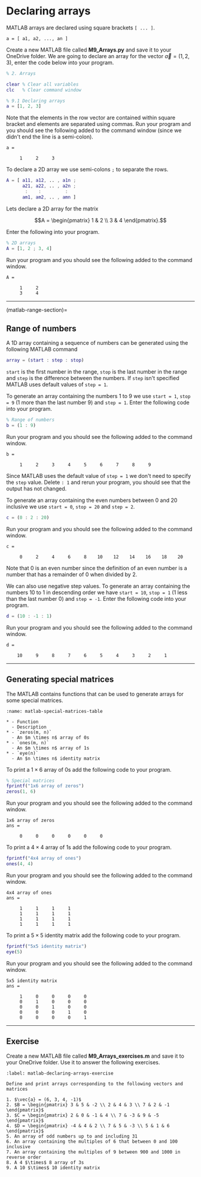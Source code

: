 # Declaring arrays

MATLAB arrays are declared using square brackets `[ ... ]`. 

```text
a = [ a1, a2, ..., an ]
```

Create a new MATLAB file called **M9_Arrays.py** and save it to your OneDrive folder. We are going to declare an array for the vector $\vec{a} = (1, 2, 3)$, enter the code below into your program.

```matlab
% 2. Arrays

clear % Clear all variables
clc   % Clear command window

% 9.1 Declaring arrays
a = [1, 2, 3]
```

Note that the elements in the row vector are contained within square bracket and elements are separated using commas. Run your program and you should see the following added to the command window (since we didn't end the line is a semi-colon).

```text
a =

     1     2     3
```

To declare a 2D array we use semi-colons `;` to separate the rows.

```matlab
A = [ a11, a12, .. , a1n ;
      a21, a22, .. , a2n ;
       :    :         :
      am1, am2, .. , amn ]
```

Lets declare a 2D array for the matrix

$$A = \begin{pmatrix} 1 & 2 \\ 3 & 4 \end{pmatrix}.$$

Enter the following into your program.

```matlab
% 2D arrays
A = [1, 2 ; 3, 4]
```

Run your program and you should see the following added to the command window.

```text
A =

     1     2
     3     4
```

---

(matlab-range-section)=

## Range of numbers

A 1D array containing a sequence of numbers can be generated using the following MATLAB command
```matlab
array = (start : step : stop)
```

`start` is the first number in the range, `stop` is the last number in the range and `step` is the difference between the numbers. If `step` isn't specified MATLAB uses default values of `step = 1`.

To generate an array containing the numbers 1 to 9 we use `start = 1`, `stop = 9` (1 more than the last number 9) and `step = 1`. Enter the following code into your program.

```matlab
% Range of numbers
b = (1 : 9)
```

Run your program and you should see the following added to the command window.

```text
b =

     1     2     3     4     5     6     7     8     9
```

Since MATLAB uses the default value of `step = 1` we don't need to specify the `step` value. Delete `: 1` and rerun your program, you should see that the output has not changed.

To generate an array containing the even numbers between 0 and 20 inclusive we use `start = 0`, `stop = 20` and `step = 2`.

```matlab
c = (0 : 2 : 20)
```

Run your program and you should see the following added to the command window.

```text
c =

     0     2     4     6     8    10    12    14    16    18    20
```

Note that 0 is an even number since the definition of an even number is a number that has a remainder of 0 when divided by 2.

We can also use negative step values. To generate an array containing the numbers 10 to 1 in descending order we have `start = 10`, `stop = 1` (1 less than the last number 0) and `step = -1`. Enter the following code into your program.

```matlab
d = (10 : -1 : 1)
```

Run your program and you should see the following added to the command window.

```text
d =

    10     9     8     7     6     5     4     3     2     1
```

---

## Generating special matrices

The MATLAB contains functions that can be used to generate arrays for some special matrices.

```{list-table} NumPy functions for generating special matrices
:name: matlab-special-matrices-table

* - Function
  - Description
* - `zeros(m, n)`
  - An $m \times n$ array of 0s
* - `ones(m, n)`
  - An $m \times n$ array of 1s
* - `eye(n)`
  - An $n \times n$ identity matrix
```

To print a $1\times 6$ array of 0s add the following code to your program.

```matlab
% Special matrices
fprintf("1x6 array of zeros")
zeros(1, 6)
```

Run your program and you should see the following added to the command window.

```text
1x6 array of zeros
ans =

     0     0     0     0     0     0
```

To print a $4 \times 4$ array of 1s add the following code to your program.

```matlab
fprintf("4x4 array of ones")
ones(4, 4)
```

Run your program and you should see the following added to the command window.

```text
4x4 array of ones
ans =

     1     1     1     1
     1     1     1     1
     1     1     1     1
     1     1     1     1
```

To print a $5 \times 5$ identity matrix add the following code to your program.

```matlab
fprintf("5x5 identity matrix")
eye(5)
```

Run your program and you should see the following added to the command window.

```text
5x5 identity matrix
ans =

     1     0     0     0     0
     0     1     0     0     0
     0     0     1     0     0
     0     0     0     1     0
     0     0     0     0     1
```

---

## Exercise

Create a new MATLAB file called **M9_Arrays_exercises.m** and save it to your OneDrive folder. Use it to answer the following exercises.

```{exercise}
:label: matlab-declaring-arrays-exercise

Define and print arrays corresponding to the following vectors and matrices

1. $\vec{a} = (6, 3, 4, -1)$
2. $B = \begin{pmatrix} 3 & 5 & -2 \\ 2 & 4 & 3 \\ 7 & 2 & -1 \end{pmatrix}$
3. $C = \begin{pmatrix} 2 & 0 & -1 & 4 \\ 7 & -3 & 9 & -5 \end{pmatrix}$
4. $D = \begin{pmatrix} -4 & 4 & 2 \\ 7 & 5 & -3 \\ 5 & 1 & 6 \end{pmatrix}$
5. An array of odd numbers up to and including 31
6. An array containing the multiples of 6 that between 0 and 100 inclusive 
7. An array containing the multiples of 9 between 900 and 1000 in reverse order
8. A 4 $\times$ 8 array of 3s
9. A 10 $\times$ 10 identity matrix
```
